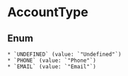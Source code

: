 # AccountType

## Enum

    * `UNDEFINED` (value: `"Undefined"`)
    * `PHONE` (value: `"Phone"`)
    * `EMAIL` (value: `"Email"`)

